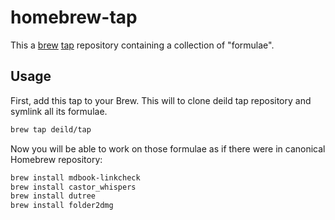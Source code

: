 # homebrew-tap

This a [brew](https://github.com/Homebrew/brew) [tap](https://github.com/Homebrew/brew/blob/master/docs/Taps.md) repository containing a collection of "formulae".

## Usage

First, add this tap to your Brew. This will to clone deild tap repository and symlink all its formulae.

```bash
brew tap deild/tap
```

Now you will be able to work on those formulae as if there were in canonical Homebrew repository:

```bash
brew install mdbook-linkcheck
brew install castor_whispers
brew install dutree
brew install folder2dmg
```
